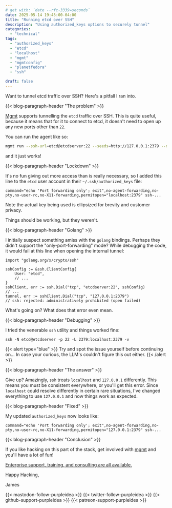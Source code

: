 ```yaml
---
# get with: `date --rfc-3339=seconds`
date: 2025-05-14 19:45:00-04:00
title: "Running etcd over SSH"
description: "Using authorized_keys options to securely tunnel"
categories:
  - "technical"
tags:
  - "authorized_keys"
  - "etcd"
  - "localhost"
  - "mgmt"
  - "mgmtconfig"
  - "planetfedora"
  - "ssh"

draft: false
---
```


Want to tunnel etcd traffic over SSH? Here's a pitfall I ran into.

{{< blog-paragraph-header "The problem" >}}

[Mgmt](https://mgmtconfig.com/) supports tunnelling the `etcd` traffic over SSH.
This is quite useful, because it means that for it to connect to etcd, it
doesn't need to open up any new ports other than `22`.

You can run the agent like so:

```bash
mgmt run --ssh-url=etcd@etcdserver:22 --seeds=http://127.0.0.1:2379 --no-server --no-magic empty
```

and it just works!

{{< blog-paragraph-header "Lockdown" >}}

It's no fun giving out more access than is really necessary, so I added this
line to the `etcd` user account in their `~/.ssh/authorized_keys` file:

```
command="echo 'Port forwarding only'; exit",no-agent-forwarding,no-pty,no-user-rc,no-X11-forwarding,permitopen="localhost:2379" ssh-...
```

Note the actual key being used is ellipsized for brevity and customer privacy.

Things should be working, but they weren't.

{{< blog-paragraph-header "Golang" >}}

I initially suspect something amiss with the `golang` bindings. Perhaps they
didn't support the "only-port-forwarding" mode? While debugging the code, it
would fail at this line when opening the internal tunnel:

```golang
import "golang.org/x/crypto/ssh"

sshConfig := &ssh.ClientConfig{
	User: "etcd",
	// ...
}
sshClient, err := ssh.Dial("tcp", "etcdserver:22", sshConfig)
// ...
tunnel, err := sshClient.Dial("tcp", "127.0.0.1:2379")
// ssh: rejected: administratively prohibited (open failed)
```

What's going on? What does that error even mean.

{{< blog-paragraph-header "Debugging" >}}

I tried the venerable `ssh` utility and things worked fine:

```
ssh -N etcd@etcdserver -p 22 -L 2379:localhost:2379 -v
```

{{< alert type="blue" >}}
Try and spot the issue yourself before continuing on... In case your curious,
the LLM's couldn't figure this out either.
{{< /alert >}}

{{< blog-paragraph-header "The answer" >}}

Give up? Amazingly, `ssh` treats `localhost` and `127.0.0.1` differently. This
means you must be consistent everywhere, or you'll get this error. Since
`localhost` could resolve differently in certain rare situations, I've changed
everything to use `127.0.0.1` and now things work as expected.

{{< blog-paragraph-header "Fixed" >}}

My updated `authorized_keys` now looks like:

```
command="echo 'Port forwarding only'; exit",no-agent-forwarding,no-pty,no-user-rc,no-X11-forwarding,permitopen="127.0.0.1:2379" ssh-...
```

{{< blog-paragraph-header "Conclusion" >}}

If you like hacking on this part of the stack, get involved with [mgmt](https://github.com/purpleidea/mgmt/)
and you'll have a lot of fun!

[Enterprise support, training, and consulting are all available.](https://mgmtconfig.com/)

Happy Hacking,

James

{{< mastodon-follow-purpleidea >}}
{{< twitter-follow-purpleidea >}}
{{< github-support-purpleidea >}}
{{< patreon-support-purpleidea >}}

